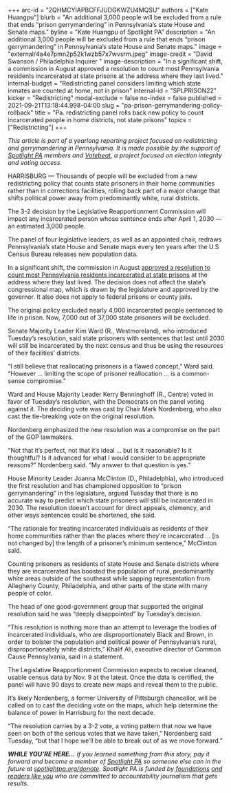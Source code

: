 +++
arc-id = "2QHMCYIAPBCFFJUDGKWZU4MQSU"
authors = ["Kate Huangpu"]
blurb = "An additional 3,000 people will be excluded from a rule that ends “prison gerrymandering” in Pennsylvania’s state House and Senate maps."
byline = "Kate Huangpu of Spotlight PA"
description = "An additional 3,000 people will be excluded from a rule that ends “prison gerrymandering” in Pennsylvania’s state House and Senate maps."
image = "external/4a4e7pmn2p52k1wzb57x7wvsrm.jpeg"
image-credit = "David Swanson / Philadelphia Inquirer "
image-description = "In a significant shift, a commission in August approved a resolution to count most Pennsylvania residents incarcerated at state prisons at the address where they last lived."
internal-budget = "Redistricting panel considers limiting which state inmates are counted at home, not in prison"
internal-id = "SPLPRISON22"
kicker = "Redistricting"
modal-exclude = false
no-index = false
published = 2021-09-21T13:18:44.998-04:00
slug = "pa-prison-gerrymandering-policy-rollback"
title = "Pa. redistricting panel rolls back new policy to count incarcerated people in home districts, not state prisons"
topics = ["Redistricting"]
+++

<i>This article is part of a yearlong reporting project focused on redistricting and gerrymandering in Pennsylvania. It is made possible by the support of </i><a href="https://www.spotlightpa.org/"><i>Spotlight PA</i></a><i> members and </i><a href="https://votebeat.org/"><i>Votebeat</i></a><i>, a project focused on election integrity and voting access.</i>

HARRISBURG — Thousands of people will be excluded from a new redistricting policy that counts state prisoners in their home communities rather than in corrections facilities, rolling back part of a major change that shifts political power away from predominantly white, rural districts.

The 3-2 decision by the Legislative Reapportionment Commission will impact any incarcerated person whose sentence ends after April 1, 2030 — an estimated 3,000 people.

The panel of four legislative leaders, as well as an appointed chair, redraws Pennsylvania’s state House and Senate maps every ten years after the U.S Census Bureau releases new population data.

<script src="https://www.spotlightpa.org/embed.js" async></script><div data-spl-embed-version="1" data-spl-src="https://www.spotlightpa.org/embeds/newsletter/"></div>

In a significant shift, the commission in August <a href="https://www.spotlightpa.org/news/2021/08/pa-prison-gerrymandering-2o20-census-redistricting/">approved a resolution to count most Pennsylvania residents incarcerated at state prisons</a> at the address where they last lived. The decision does not affect the state’s congressional map, which is drawn by the legislature and approved by the governor. It also does not apply to federal prisons or county jails.

The original policy excluded nearly 4,000 incarcerated people sentenced to life in prison. Now, 7,000 out of 37,000 state prisoners will be excluded.

Senate Majority Leader Kim Ward (R., Westmoreland), who introduced Tuesday’s resolution, said state prisoners with sentences that last until 2030 will still be incarcerated by the next census and thus be using the resources of their facilities’ districts.

“I still believe that reallocating prisoners is a flawed concept,” Ward said. “However ... limiting the scope of prisoner reallocation ... is a common-sense compromise.”

Ward and House Majority Leader Kerry Benninghoff (R., Centre) voted in favor of Tuesday’s resolution, with the Democrats on the panel voting against it. The deciding vote was cast by Chair Mark Nordenberg, who also cast the tie-breaking vote on the original resolution.

Nordenberg emphasized the new resolution was a compromise on the part of the GOP lawmakers.

“Not that it’s perfect, not that it’s ideal … but is it reasonable? Is it thoughtful? Is it advanced for what I would consider to be appropriate reasons?” Nordenberg said. “My answer to that question is yes.”

House Minority Leader Joanna McClinton (D., Philadelphia), who introduced the first resolution and has championed opposition to “prison gerrymandering” in the legislature, argued Tuesday that there is no accurate way to predict which state prisoners will still be incarcerated in 2030. The resolution doesn’t account for direct appeals, clemency, and other ways sentences could be shortened, she said.

“The rationale for treating incarcerated individuals as residents of their home communities rather than the places where they’re incarcerated … [is not changed by] the length of a prisoner’s minimum sentence,” McClinton said.

Counting prisoners as residents of state House and Senate districts where they are incarcerated has boosted the population of rural, predominantly white areas outside of the southeast while sapping representation from Allegheny County, Philadelphia, and other parts of the state with many people of color.

The head of one good-government group that supported the original resolution said he was “deeply disappointed” by Tuesday’s decision.

“This resolution is nothing more than an attempt to leverage the bodies of incarcerated individuals, who are disproportionately Black and Brown, in order to bolster the population and political power of Pennsylvania’s rural, disproportionately white districts,” Khalif Ali, executive director of Common Cause Pennsylvania, said in a statement.

<script src="https://www.spotlightpa.org/embed.js" async></script><div data-spl-embed-version="1" data-spl-src="https://www.spotlightpa.org/embeds/donate/?teaser_text=If%20you%20learned%20something%20from%20this%20report%2C%20pay%20it%20forward%20and%20become%20a%20member%20of%20Spotlight%20PA%20so%20someone%20else%20can%20in%20the%20future."></div>


The Legislative Reapportionment Commission expects to receive cleaned, usable census data by Nov. 9 at the latest. Once the data is certified, the panel will have 90 days to create new maps and reveal them to the public.

It’s likely Nordenberg, a former University of Pittsburgh chancellor, will be called on to cast the deciding vote on the maps, which help determine the balance of power in Harrisburg for the next decade.

“The resolution carries by a 3-2 vote, a voting pattern that now we have seen on both of the serious votes that we have taken,” Nordenberg said Tuesday, “but that I hope we’ll be able to break out of as we move forward.”

<i><b>WHILE YOU’RE HERE...</b></i><i> If you learned something from this story, pay it forward and become a member of </i><a href="https://www.spotlightpa.org/"><i>Spotlight PA</i></a><i> so someone else can in the future at </i><a href="https://www.spotlightpa.org/donate"><i>spotlightpa.org/donate</i></a><i>. Spotlight PA is funded by</i><a href="https://www.spotlightpa.org/support"><i> foundations</i></a><i> </i><a href="https://www.spotlightpa.org/support"><i>and readers like you</i></a><i> who are committed to accountability journalism that gets results.</i>
